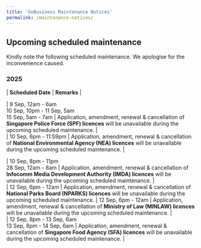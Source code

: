 ```yaml
---
title: 'GoBusiness Maintenance Notices'
permalink: /maintenance-notices/
---
```


## Upcoming scheduled maintenance

Kindly note the following scheduled maintenance. We apologise for the inconvenience caused. 


### 2025 

| **Scheduled Date** | **Remarks** |  


         
| 9 Sep, 12am - 6am<br>10 Sep, 10pm - 11 Sep, 5am<br>15 Sep, 5am - 7am | Application, amendment, renewal & cancellation of **Singapore Police Force (SPF) licences** will be unavailable during the upcoming scheduled maintenance. |    
| 10 Sep, 6pm - 11:59pm | Application, amendment, renewal & cancellation of **National Environmental Agency (NEA) licences** will be unavailable during the upcoming scheduled maintenance. | 

| 10 Sep, 8pm - 11pm<br>28 Sep, 12am - 8am | Application, amendment, renewal & cancellation of **Infocomm Media Development Authority (IMDA) licences** will be unavailable during the upcoming scheduled maintenance. |    
| 12 Sep, 6pm - 12am | Application, amendment, renewal & cancellation of **National Parks Board (NPARKS) licences** will be unavailable during the upcoming scheduled maintenance. 
| 12 Sep, 6pm - 12am | Application, amendment, renewal & cancellation of **Ministry of Law (MINLAW) licences** will be unavailable during the upcoming scheduled maintenance. |       
| 12 Sep, 8pm - 13 Sep, 6am<br>13 Sep, 8pm - 14 Sep, 6am | Application, amendment, renewal & cancellation of **Singapore Food Agency (SFA) licences** will be unavailable during the upcoming scheduled maintenance. |  
  


<script src="/jquery/jquery.min.js"></script> <script src="/jquery/resize-tables.js"></script>
